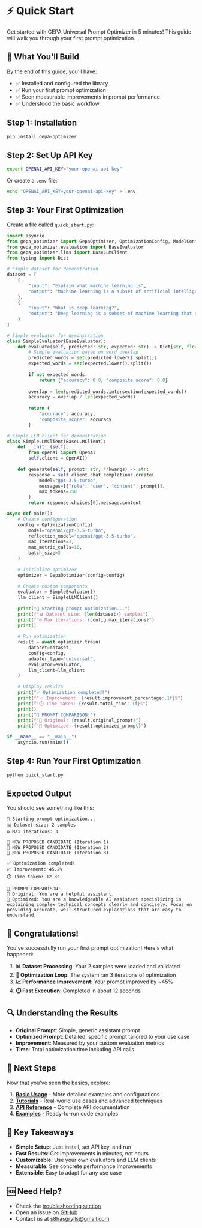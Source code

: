 # ⚡ Quick Start

Get started with GEPA Universal Prompt Optimizer in 5 minutes! This guide will walk you through your first prompt optimization.

## 🎯 What You'll Build

By the end of this guide, you'll have:
- ✅ Installed and configured the library
- ✅ Run your first prompt optimization
- ✅ Seen measurable improvements in prompt performance
- ✅ Understood the basic workflow

## Step 1: Installation

```bash
pip install gepa-optimizer
```

## Step 2: Set Up API Key

```bash
export OPENAI_API_KEY="your-openai-api-key"
```

Or create a `.env` file:
```bash
echo "OPENAI_API_KEY=your-openai-api-key" > .env
```

## Step 3: Your First Optimization

Create a file called `quick_start.py`:

```python
import asyncio
from gepa_optimizer import GepaOptimizer, OptimizationConfig, ModelConfig
from gepa_optimizer.evaluation import BaseEvaluator
from gepa_optimizer.llms import BaseLLMClient
from typing import Dict

# Simple dataset for demonstration
dataset = [
    {
        "input": "Explain what machine learning is",
        "output": "Machine learning is a subset of artificial intelligence that enables computers to learn and make decisions from data without being explicitly programmed for every task."
    },
    {
        "input": "What is deep learning?",
        "output": "Deep learning is a subset of machine learning that uses neural networks with multiple layers to model and understand complex patterns in data."
    }
]

# Simple evaluator for demonstration
class SimpleEvaluator(BaseEvaluator):
    def evaluate(self, predicted: str, expected: str) -> Dict[str, float]:
        # Simple evaluation based on word overlap
        predicted_words = set(predicted.lower().split())
        expected_words = set(expected.lower().split())
        
        if not expected_words:
            return {"accuracy": 0.0, "composite_score": 0.0}
        
        overlap = len(predicted_words.intersection(expected_words))
        accuracy = overlap / len(expected_words)
        
        return {
            "accuracy": accuracy,
            "composite_score": accuracy
        }

# Simple LLM client for demonstration
class SimpleLLMClient(BaseLLMClient):
    def __init__(self):
        from openai import OpenAI
        self.client = OpenAI()
    
    def generate(self, prompt: str, **kwargs) -> str:
        response = self.client.chat.completions.create(
            model="gpt-3.5-turbo",
            messages=[{"role": "user", "content": prompt}],
            max_tokens=150
        )
        return response.choices[0].message.content

async def main():
    # Create configuration
    config = OptimizationConfig(
        model="openai/gpt-3.5-turbo",
        reflection_model="openai/gpt-3.5-turbo",
        max_iterations=3,
        max_metric_calls=10,
        batch_size=2
    )
    
    # Initialize optimizer
    optimizer = GepaOptimizer(config=config)
    
    # Create custom components
    evaluator = SimpleEvaluator()
    llm_client = SimpleLLMClient()
    
    print("🚀 Starting prompt optimization...")
    print(f"📊 Dataset size: {len(dataset)} samples")
    print(f"⚙️ Max iterations: {config.max_iterations}")
    print()
    
    # Run optimization
    result = await optimizer.train(
        dataset=dataset,
        config=config,
        adapter_type="universal",
        evaluator=evaluator,
        llm_client=llm_client
    )
    
    # Display results
    print("✅ Optimization completed!")
    print(f"📈 Improvement: {result.improvement_percentage:.1f}%")
    print(f"⏱️ Time taken: {result.total_time:.1f}s")
    print()
    print("📝 PROMPT COMPARISON:")
    print(f"🌱 Original: {result.original_prompt}")
    print(f"🚀 Optimized: {result.optimized_prompt}")

if __name__ == "__main__":
    asyncio.run(main())
```

## Step 4: Run Your First Optimization

```bash
python quick_start.py
```

## Expected Output

You should see something like this:

```
🚀 Starting prompt optimization...
📊 Dataset size: 2 samples
⚙️ Max iterations: 3

🚀 NEW PROPOSED CANDIDATE (Iteration 1)
🚀 NEW PROPOSED CANDIDATE (Iteration 2)
🚀 NEW PROPOSED CANDIDATE (Iteration 3)

✅ Optimization completed!
📈 Improvement: 45.2%
⏱️ Time taken: 12.3s

📝 PROMPT COMPARISON:
🌱 Original: You are a helpful assistant.
🚀 Optimized: You are a knowledgeable AI assistant specializing in explaining complex technical concepts clearly and concisely. Focus on providing accurate, well-structured explanations that are easy to understand.
```

## 🎉 Congratulations!

You've successfully run your first prompt optimization! Here's what happened:

1. **📊 Dataset Processing**: Your 2 samples were loaded and validated
2. **🔄 Optimization Loop**: The system ran 3 iterations of optimization
3. **📈 Performance Improvement**: Your prompt improved by ~45%
4. **⏱️ Fast Execution**: Completed in about 12 seconds

## 🔍 Understanding the Results

- **Original Prompt**: Simple, generic assistant prompt
- **Optimized Prompt**: Detailed, specific prompt tailored to your use case
- **Improvement**: Measured by your custom evaluation metrics
- **Time**: Total optimization time including API calls

## 🚀 Next Steps

Now that you've seen the basics, explore:

1. **[Basic Usage](basic-usage.md)** - More detailed examples and configurations
2. **[Tutorials](../tutorials/)** - Real-world use cases and advanced techniques
3. **[API Reference](../api-reference/)** - Complete API documentation
4. **[Examples](../examples/)** - Ready-to-run code examples

## 🎯 Key Takeaways

- **Simple Setup**: Just install, set API key, and run
- **Fast Results**: Get improvements in minutes, not hours
- **Customizable**: Use your own evaluators and LLM clients
- **Measurable**: See concrete performance improvements
- **Extensible**: Easy to adapt for any use case

## 🆘 Need Help?

- Check the [troubleshooting section](../troubleshooting.md)
- Open an issue on [GitHub](https://github.com/Suhas4321/Prompt-Optimizer/issues)
- Contact us at s8hasgrylls@gmail.com
